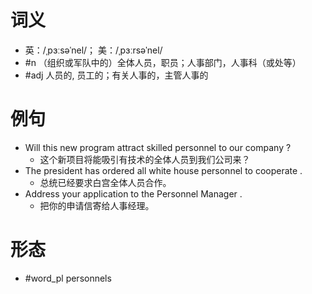 # 词义
- 英：/ˌpɜːsəˈnel/； 美：/ˌpɜːrsəˈnel/
- #n （组织或军队中的）全体人员，职员；人事部门，人事科（或处等）
- #adj 人员的, 员工的；有关人事的，主管人事的
# 例句
- Will this new program attract skilled personnel to our company ?
	- 这个新项目将能吸引有技术的全体人员到我们公司来？
- The president has ordered all white house personnel to cooperate .
	- 总统已经要求白宫全体人员合作。
- Address your application to the Personnel Manager .
	- 把你的申请信寄给人事经理。
# 形态
- #word_pl personnels
